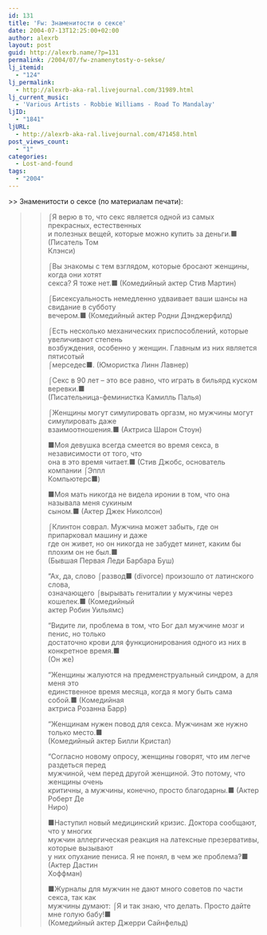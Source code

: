 ```yaml
---
id: 131
title: 'Fw: Знаменитости о сексе'
date: 2004-07-13T12:25:00+02:00
author: alexrb
layout: post
guid: http://alexrb.name/?p=131
permalink: /2004/07/fw-znamenytosty-o-sekse/
lj_itemid:
  - "124"
lj_permalink:
  - http://alexrb-aka-ral.livejournal.com/31989.html
lj_current_music:
  - 'Various Artists - Robbie Williams - Road To Mandalay'
ljID:
  - "1841"
ljURL:
  - http://alexrb-aka-ral.livejournal.com/471458.html
post_views_count:
  - "1"
categories:
  - Lost-and-found
tags:
  - "2004"
---
```

<!--more-->>> Знаменитости о сексе (по материалам печати):

  
>>  
>> ⌠Я верю в то, что секс является одной из самых прекрасных, естественных  
>> и полезных вещей, которые можно купить за деньги.■ (Писатель Том  
>> Клэнси)  
>>  
>> ⌠Вы знакомы с тем взглядом, которые бросают женщины, когда они хотят  
>> секса? Я тоже нет.■ (Комедийный актер Стив Мартин)  
>>  
>> ⌠Бисексуальность немедленно удваивает ваши шансы на свидание в субботу  
>> вечером.■ (Комедийный актер Родни Дэнджерфилд)  
>>  
>> ⌠Есть несколько механических приспособлений, которые увеличивают степень  
>> возбуждения, особенно у женщин. Главным из них является пятисотый  
>> ⌠мерседес■. (Юмористка Линн Лавнер)  
>>  
>> ⌠Секс в 90 лет &#8211; это все равно, что играть в бильярд куском веревки.■  
>> (Писательница-феминистка Камилль Палья)  
>>  
>> ⌠Женщины могут симулировать оргазм, но мужчины могут симулировать даже  
>> взаимоотношения.■ (Актриса Шарон Стоун)  
>>  
>> ■Моя девушка всегда смеется во время секса, в независимости от того, что  
>> она в это время читает.■ (Стив Джобс, основатель компании ⌠Эппл  
>> Компьютерс■)  
>>  
>> ■Моя мать никогда не видела иронии в том, что она называла меня сукиным  
>> сыном.■ (Актер Джек Николсон)  
>>  
>> ⌠Клинтон соврал. Мужчина может забыть, где он припарковал машину и даже  
>> где он живет, но он никогда не забудет минет, каким бы плохим он не был.■  
>> (Бывшая Первая Леди Барбара Буш)  
>>  
>> &#8220;Ах, да, слово ⌠развод■ (divorce) произошло от латинского слова,  
>> означающего ⌠вырывать гениталии у мужчины через кошелек.■ (Комедийный  
>> актер Робин Уильямс)  
>>  
>> &#8220;Видите ли, проблема в том, что Бог дал мужчине мозг и пенис, но только  
>> достаточно крови для функционирования одного из них в конкретное время.■  
>> (Он же)  
>>  
>> &#8220;Женщины жалуются на предменструальный синдром, а для меня это  
>> единственное время месяца, когда я могу быть сама собой.■ (Комедийная  
>> актриса Розанна Барр)  
>>  
>> &#8220;Женщинам нужен повод для секса. Мужчинам же нужно только место.■  
>> (Комедийный актер Билли Кристал)  
>>  
>> &#8220;Согласно новому опросу, женщины говорят, что им легче раздеться перед  
>> мужчиной, чем перед другой женщиной. Это потому, что женщины очень  
>> критичны, а мужчины, конечно, просто благодарны.■ (Актер Роберт Де  
>> Ниро)  
>>  
>> ■Наступил новый медицинский кризис. Доктора сообщают, что у многих  
>> мужчин аллергическая реакция на латексные презервативы, которые вызывают  
>> у них опухание пениса. Я не понял, в чем же проблема?■ (Актер Дастин  
>> Хоффман)  
>>  
>> ■Журналы для мужчин не дают много советов по части секса, так как  
>> мужчины думают: ⌠Я и так знаю, что делать. Просто дайте мне голую бабу!■  
>> (Комедийный актер Джерри Сайнфельд)